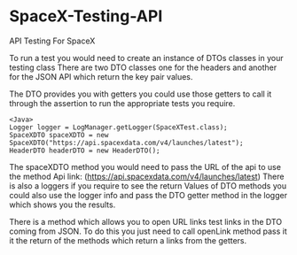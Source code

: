 # SpaceX-Testing-API
API Testing For SpaceX

To run a test you would need to create an instance of DTOs classes  in your testing class
There are two DTO classes one for the headers and another for the JSON API which return the key pair values.

The DTO provides you with getters you could use those getters to call it through the assertion to run the appropriate tests you require.

    <Java>
    Logger logger = LogManager.getLogger(SpaceXTest.class);
    SpaceXDTO spaceXDTO = new SpaceXDTO("https://api.spacexdata.com/v4/launches/latest");
    HeaderDTO headerDTO = new HeaderDTO();

The spaceXDTO method you would need to pass the URL of the api to use the method
Api link: (https://api.spacexdata.com/v4/launches/latest)
There is also a loggers if you require to see the return Values of DTO methods you could also use the logger info and pass the DTO getter method in the logger which shows you the results.

There is a method which allows you to open URL links test links in the DTO coming from JSON.
To do this you just need to call openLink method pass it  it the return of the methods which return a links from the getters. 

